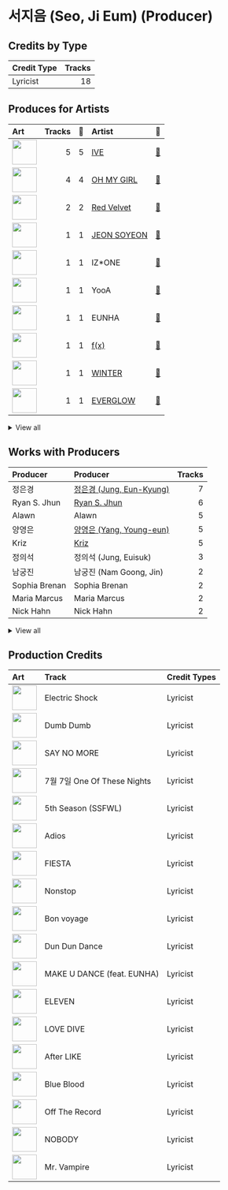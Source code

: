 # 서지음 (Seo, Ji Eum) (Producer)

## Credits by Type

| Credit Type | Tracks |
|:---|---:|
| Lyricist | 18 |

## Produces for Artists

| Art | Tracks | 💚 | Artist | 🔗 |
|:---|---:|---:|:---|:---|
| <img src="https://i.scdn.co/image/ab6761610000e5eb8939960e5144b51d7903899f" alt="" width="50" /> | 5 | 5 | [IVE](../../artists/ive/overview.md) | [🔗](https://open.spotify.com/artist/6RHTUrRF63xao58xh9FXYJ) |
| <img src="https://i.scdn.co/image/ab6761610000e5eb5cd460490fb1c55b8ed8c40b" alt="" width="50" /> | 4 | 4 | [OH MY GIRL](../../artists/oh_my_girl/overview.md) | [🔗](https://open.spotify.com/artist/2019zR22qK2RBvCqtudBaI) |
| <img src="https://i.scdn.co/image/ab6761610000e5eb7719f0625a2fa078a60c85cd" alt="" width="50" /> | 2 | 2 | [Red Velvet](../../artists/red_velvet/overview.md) | [🔗](https://open.spotify.com/artist/1z4g3DjTBBZKhvAroFlhOM) |
| <img src="https://i.scdn.co/image/ab6761610000e5ebca842dde68f90b286bd3850e" alt="" width="50" /> | 1 | 1 | [JEON SOYEON](../../artists/jeon_soyeon/overview.md) | [🔗](https://open.spotify.com/artist/6Xg22wJOAcnvPUfk5WvODH) |
| <img src="https://i.scdn.co/image/ab6761610000e5eba6b0d348c125a072e5284b3e" alt="" width="50" /> | 1 | 1 | IZ*ONE | [🔗](https://open.spotify.com/artist/5r1tUTxVSgvBHnoDuDODPH) |
| <img src="https://i.scdn.co/image/ab6761610000e5eb86ea393b9e590523e822ea13" alt="" width="50" /> | 1 | 1 | YooA | [🔗](https://open.spotify.com/artist/4ur1jCwyNlhgd0viJkOtcQ) |
| <img src="https://i.scdn.co/image/ab67616d0000b2733834179423bc4edf76a55ecf" alt="" width="50" /> | 1 | 1 | EUNHA | [🔗](https://open.spotify.com/artist/4MLK9Hhz7UhxAzU2awoLxk) |
| <img src="https://i.scdn.co/image/ab6761610000e5ebe0cc2045ff4e90d12df91cc3" alt="" width="50" /> | 1 | 1 | [f(x)](../../artists/f(x)/overview.md) | [🔗](https://open.spotify.com/artist/3wRA5UYoo08BBKJnzyKkpF) |
| <img src="https://i.scdn.co/image/ab6761610000e5ebd32fab76d88b728b883ebe03" alt="" width="50" /> | 1 | 1 | [WINTER](../../artists/winter/overview.md) | [🔗](https://open.spotify.com/artist/3mPquBmMu97Iq9TpzQ6ayI) |
| <img src="https://i.scdn.co/image/ab6761610000e5eb76643c12c77c6f4de9f5fdb5" alt="" width="50" /> | 1 | 1 | [EVERGLOW](../../artists/everglow/overview.md) | [🔗](https://open.spotify.com/artist/3ZZzT0naD25RhY2uZvIKkJ) |


<details>
<summary>View all</summary>

| Art | Tracks | 💚 | Artist | 🔗 |
|:---|---:|---:|:---|:---|
| <img src="https://i.scdn.co/image/ab6761610000e5ebae899464d675b21dcde3fbe2" alt="" width="50" /> | 1 | 1 | ADORA | [🔗](https://open.spotify.com/artist/3M1kgHOpPruu1uBymBHF3r) |
| <img src="https://i.scdn.co/image/ab6761610000e5ebb0e2700dbc17b43328038f7a" alt="" width="50" /> | 1 | 1 | [ITZY](../../artists/itzy/overview.md) | [🔗](https://open.spotify.com/artist/2KC9Qb60EaY0kW4eH68vr3) |
| <img src="https://i.scdn.co/image/ab67616d0000b273edac9c0484d3c89b0439c3ed" alt="" width="50" /> | 1 | 1 | LIZ (IVE) | [🔗](https://open.spotify.com/artist/2Cl2zS9nttS8xQeCp7zYT1) |

</details>


## Works with Producers

| Producer | Producer | Tracks |
|:---|:---|---:|
| 정은경 | [정은경 (Jung, Eun-Kyung)](../정은경_(jung,_eun-kyung)/overview.md) | 7 |
| Ryan S. Jhun | [Ryan S. Jhun](../ryan_s__jhun/overview.md) | 6 |
| Alawn | Alawn | 5 |
| 양영은 | [양영은 (Yang, Young-eun)](../양영은_(yang,_young-eun)/overview.md) | 5 |
| Kriz | [Kriz](../kriz/overview.md) | 5 |
| 정의석 | 정의석 (Jung, Euisuk) | 3 |
| 남궁진 | 남궁진 (Nam Goong, Jin) | 2 |
| Sophia Brenan | Sophia Brenan | 2 |
| Maria Marcus | Maria Marcus | 2 |
| Nick Hahn | Nick Hahn | 2 |


<details>
<summary>View all</summary>

| Producer | Producer | Tracks |
|:---|:---|---:|
| Andreas Öberg | Andreas Öberg (Öberg, Andreas) | 2 |
| Elle Campbell | Elle Campbell | 2 |
| Steven Lee | Steven Lee | 2 |
| Iselin Solheim | Iselin Solheim | 1 |
| 박근태 | 박근태 (Park, Keun-Tae) | 1 |
| 김민희 | 김민희 (Kim, Min Hee) | 1 |
| 최현준 | 최현준 (Choi, Hyun-Joon) | 1 |
| VENDORS | VENDORS | 1 |
| LDN Noise | [LDN Noise](../ldn_noise/overview.md) | 1 |
| 김동현 | 김동현 (Kim, Dong-hyun) | 1 |
| AFSHEEN | AFSHEEN | 1 |
| Deanna | Deanna | 1 |
| 황찬희 | 황찬희 (Hwang, Chan-Hee) | 1 |
| EZIT | EZIT | 1 |
| Shari Short | Shari Short | 1 |
| Joachim Vermeulen Windsant | Joachim Vermeulen Windsant | 1 |
| Scott Stoddart | Scott Stoddart | 1 |
| 고현정 | 고현정 (Ko, Hyeonjeong) | 1 |
| 이승주 | 이승주 (Lee Sung-joo) | 1 |
| Strawberrybananaclub | Strawberrybananaclub | 1 |
| Slay | Slay | 1 |
| 우민정 | 우민정 (Umin, Je-ong) | 1 |
| Hayley Aitken | Hayley Aitken | 1 |
| 72 | 72 | 1 |
| 신재빈 | 신재빈 (Shin, Jae Bin) | 1 |
| 서은일 | 서은일 (Seo, Eun-il) | 1 |
| EL CAPITXN | EL CAPITXN | 1 |
| Sebastian Thott | Sebastian Thott | 1 |
| Andreas Johansson | Andreas Johansson | 1 |
| Hilda Stenmalm | Hilda Stenmalm | 1 |
| 김승수 | 김승수 (Kim, Seungsu) | 1 |
| Caroline Gerd Gustavsson | Caroline Gerd Gustavsson | 1 |
| Tayla Parx | Tayla Parx | 1 |
| ADORA | ADORA | 1 |
| William Laseroms | William Laseroms | 1 |
| Josh Cumbee | Josh Cumbee | 1 |
| Tor-Andrè Jensen Skaar | Tor-Andrè Jensen Skaar (Skaar, Tor-Andrè Jensen) | 1 |
| 이지홍 | 이지홍 (Lee, Ji-hong) | 1 |
| Anna Timgren | Anna Timgren | 1 |
| Melange | Melange | 1 |
| 장우영 | 장우영 (Jang, Wooyoung) | 1 |
| Avin | Avin | 1 |
| Kenzie | [Kenzie](../kenzie/overview.md) | 1 |
| LOSTBOY | LOSTBOY | 1 |
| Par Almqvist | Par Almqvist | 1 |
| Ollipop | Ollipop | 1 |
| Jeff Gartenbaum | Jeff Gartenbaum | 1 |
| Anders Nilsen | Anders Nilsen | 1 |
| Gavin Jones | Gavin Jones | 1 |
| 김형곤 | 김형곤 (Kim, Hyeong-kon) | 1 |
| 엄세희 | [엄세희 (Um, Se-Hee)](../엄세희_(um,_se-hee)/overview.md) | 1 |
| 서정아 | 서정아 (Seo, Jung Ah) | 1 |
| Josephina Carr | Josephina Carr | 1 |
| 박인영 | 박인영 (Park, In-Young) | 1 |
| August Vinberg | August Vinberg | 1 |
| 권유진 | 권유진 (Kwon, Eu-gene) | 1 |
| Laurell | Laurell | 1 |
| Noémie Legrand | Noémie Legrand (Legrand, Noémie) | 1 |
| 김지은 | 김지은 (Kim, Ji-eun) | 1 |
| Sofia Quinn | Sofia Quinn | 1 |
| 최우석 | 최우석 (Choi, Wooseok) | 1 |
| 레이 | 레이 (REI) | 1 |
| 김미현 | 김미현 (Kim, Mihyun) | 1 |
| Mommy Son | Mommy Son | 1 |
| Maarten ten Hove | Maarten ten Hove | 1 |
| Holy M | Holy M | 1 |
| Lauren Aquilina | Lauren Aquilina | 1 |
| Sivert Hjeltnes Hagtvet | Sivert Hjeltnes Hagtvet | 1 |
| Bård Bonsaksen | Bård Bonsaksen (Bonsaken, Bård) | 1 |
| Kobee | Kobee | 1 |
| Joe Lawrence | Joe Lawrence | 1 |
| 이수만 | [이수만 (Lee, Soo-Man)](../이수만_(lee,_soo-man)/overview.md) | 1 |
| 홍소진 | 홍소진 (Hong So-jin) | 1 |

</details>


## Production Credits

| Art | Track | Credit Types |
|:---|:---|:---|
| <img src="https://i.scdn.co/image/ab67616d0000b2735a58accf4805f4097859eeac" alt="" width="50" /> | Electric Shock | Lyricist |
| <img src="https://i.scdn.co/image/ab67616d0000b27371a70331062453ece06f8b79" alt="" width="50" /> | Dumb Dumb | Lyricist |
| <img src="https://i.scdn.co/image/ab67616d0000b2737700db620a3f0030fcfd078c" alt="" width="50" /> | SAY NO MORE | Lyricist |
| <img src="https://i.scdn.co/image/ab67616d0000b27381fb7e4e392f0a99b3947eb6" alt="" width="50" /> | 7월 7일 One Of These Nights | Lyricist |
| <img src="https://i.scdn.co/image/ab67616d0000b273a60df50e5e461afae4ef105d" alt="" width="50" /> | 5th Season (SSFWL) | Lyricist |
| <img src="https://i.scdn.co/image/ab67616d0000b27391c1f72f6be65bf4cb27b4a4" alt="" width="50" /> | Adios | Lyricist |
| <img src="https://i.scdn.co/image/ab67616d0000b2735ecba6eed6a9e14a7e9534b2" alt="" width="50" /> | FIESTA | Lyricist |
| <img src="https://i.scdn.co/image/ab67616d0000b2734957fced6061ee536ca618ab" alt="" width="50" /> | Nonstop | Lyricist |
| <img src="https://i.scdn.co/image/ab67616d0000b273849a155d7c0b67638c0a1a8a" alt="" width="50" /> | Bon voyage | Lyricist |
| <img src="https://i.scdn.co/image/ab67616d0000b27304d1fa0ab8be50437e6bad1d" alt="" width="50" /> | Dun Dun Dance | Lyricist |
| <img src="https://i.scdn.co/image/ab67616d0000b273f74fe9d01d0c49f68d4cec2c" alt="" width="50" /> | MAKE U DANCE (feat. EUNHA) | Lyricist |
| <img src="https://i.scdn.co/image/ab67616d0000b273da343b21617aac0c57e332bb" alt="" width="50" /> | ELEVEN | Lyricist |
| <img src="https://i.scdn.co/image/ab67616d0000b2739016f58cc49e6473e1207093" alt="" width="50" /> | LOVE DIVE | Lyricist |
| <img src="https://i.scdn.co/image/ab67616d0000b27387f53da5fb4ab1171766b2d5" alt="" width="50" /> | After LIKE | Lyricist |
| <img src="https://i.scdn.co/image/ab67616d0000b27325ef3cec1eceefd4db2f91c8" alt="" width="50" /> | Blue Blood | Lyricist |
| <img src="https://i.scdn.co/image/ab67616d0000b2734d00ac692bae6ce08d2b49ad" alt="" width="50" /> | Off The Record | Lyricist |
| <img src="https://i.scdn.co/image/ab67616d0000b273edac9c0484d3c89b0439c3ed" alt="" width="50" /> | NOBODY | Lyricist |
| <img src="https://i.scdn.co/image/ab67616d0000b273470d0ba5f707b141d1337cf2" alt="" width="50" /> | Mr. Vampire | Lyricist |